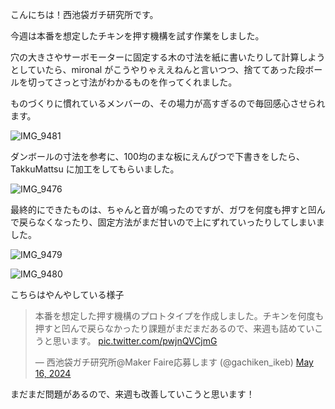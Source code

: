 こんにちは！西池袋ガチ研究所です。

今週は本番を想定したチキンを押す機構を試す作業をしました。

穴の大きさやサーボモーターに固定する木の寸法を紙に書いたりして計算しようとしていたら、mironal がこうやりゃええねんと言いつつ、捨ててあった段ボールを切ってさっと寸法がわかるものを作ってくれました。

ものづくりに慣れているメンバーの、その場力が高すぎるので毎回感心させられます。

![IMG_9481](https://github.com/gachiken/gachiken.github.io/assets/2427741/8c9040fb-bfc9-46fd-ab4d-2473e258a5a2)


ダンボールの寸法を参考に、100均のまな板にえんぴつで下書きをしたら、TakkuMattsu に加工をしてもらいました。

![IMG_9476](https://github.com/gachiken/gachiken.github.io/assets/2427741/6e5df28c-15de-46c0-98ef-4947facfbfd8)

最終的にできたものは、ちゃんと音が鳴ったのですが、ガワを何度も押すと凹んで戻らなくなったり、固定方法がまだ甘いので上にずれていったりしてしまいました。

![IMG_9479](https://github.com/gachiken/gachiken.github.io/assets/2427741/dc563d16-d8d6-4ec3-802e-b3343388325d)

![IMG_9480](https://github.com/gachiken/gachiken.github.io/assets/2427741/404167d4-b52a-4f72-9bc0-f7e4505b8676)

こちらはやんやしている様子

<blockquote class="twitter-tweet" data-media-max-width="560"><p lang="ja" dir="ltr">本番を想定した押す機構のプロトタイプを作成しました。チキンを何度も押すと凹んで戻らなかったり課題がまだまだあるので、来週も詰めていこうと思います。 <a href="https://t.co/pwjnQVCjmG">pic.twitter.com/pwjnQVCjmG</a></p>&mdash; 西池袋ガチ研究所@Maker Faire応募します (@gachiken_ikeb) <a href="https://twitter.com/gachiken_ikeb/status/1791020941885194673?ref_src=twsrc%5Etfw">May 16, 2024</a></blockquote> <script async src="https://platform.twitter.com/widgets.js" charset="utf-8"></script>

まだまだ問題があるので、来週も改善していこうと思います！
